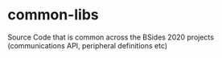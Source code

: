 # common-libs

Source Code that is common across the BSides 2020 projects (communications API, peripheral definitions etc)
